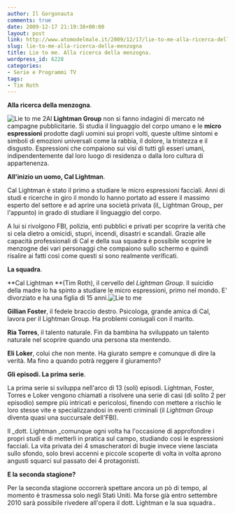 ```yaml
---
author: Il Gorgonauta
comments: true
date: 2009-12-17 21:19:38+00:00
layout: post
link: http://www.atomodelmale.it/2009/12/17/lie-to-me-alla-ricerca-della-menzogna/
slug: lie-to-me-alla-ricerca-della-menzogna
title: Lie to me. Alla ricerca della menzogna.
wordpress_id: 6228
categories:
- Serie e Programmi TV
tags:
- Tim Roth
---
```


**Alla ricerca della menzogna**.

![Lie to me 2](http://www.atomodelmale.it/wp-content/uploads/2009/12/Lie-to-me-2-300x159.jpg)Al **Lightman Group** non si fanno indagini di mercato né campagne pubblicitarie. Si studia il linguaggio del corpo umano e le **micro espressioni** prodotte dagli uomini sui propri volti, queste ultime sintomi e simboli di emozioni universali come la rabbia, il dolore, la tristezza e il disgusto. Espressioni che compaiono sui visi di tutti gli esseri umani, indipendentemente dal loro luogo di residenza o dalla loro cultura di appartenenza.

**All'inizio un uomo, Cal Lightman**.

Cal Lightman è stato il primo a studiare le micro espressioni facciali. Anni di studi e ricerche in giro il mondo lo hanno portato ad essere il massimo esperto del settore e ad aprire una società privata (il_ Lightman Group_ per l'appunto) in grado di studiare il linguaggio del corpo.

A lui si rivolgono FBI, polizia, enti pubblici e privati per scoprire la verità che si cela dietro a omicidi, stupri, incendi, disastri e scandali. Grazie alle capacità professionali di Cal e della sua squadra è possibile scoprire le menzogne dei vari personaggi che compaiono sullo schermo e quindi risalire ai fatti così come questi si sono realmente verificati.

<!-- more -->


**La squadra**.

**Cal Lightman **(Tim Roth), il cervello del _Lightman Group_. Il suicidio della madre lo ha spinto a studiare le micro espressioni, primo nel mondo. E' divorziato e ha una figlia di 15 anni.![Lie to me](http://www.atomodelmale.it/wp-content/uploads/2009/12/Lie-to-me-300x168.jpg)

**Gillian Foster**, il fedele braccio destro. Psicologa, grande amica di Cal, lavora per il Lightman Group. Ha problemi coniugali con il marito.

**Ria Torres**, il talento naturale. Fin da bambina ha sviluppato un talento naturale nel scoprire quando una persona sta mentendo.

**Eli Loker**, colui che non mente. Ha giurato sempre e comunque di dire la verità. Ma fino a quando potrà reggere il giuramento?

**Gli episodi. La prima serie**.

La prima serie si sviluppa nell'arco di 13 (soli) episodi. Lightman, Foster, Torres e Loker vengono chiamati a risolvere una serie di casi (di solito 2 per episodio) sempre più intricati e pericolosi, finendo con mettere a rischio le loro stesse vite e specializzandosi in eventi criminali (il _Lightman Group_ diventa quasi una succursale dell'FBI).

Il _dott. Lightman _comunque ogni volta ha l'occasione di approfondire i propri studi e di metterli in pratica sul campo, studiando così le espressioni facciali. La vita privata dei 4 smascheratori di bugie invece viene lasciata sullo sfondo, solo brevi accenni e piccole scoperte di volta in volta aprono angusti squarci sul passato dei 4 protagonisti.

**E la seconda stagione?**

Per la seconda stagione occorrerà spettare ancora un pò di tempo, al momento è trasmessa solo negli Stati Uniti. Ma forse già entro settembre 2010 sarà possibile rivedere all'opera il dott. Lightman e la sua squadra..
